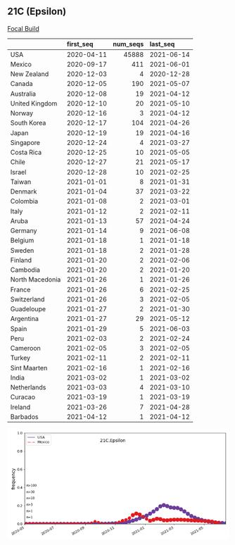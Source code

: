 

## 21C (Epsilon)
[Focal Build](https://nextstrain.org/groups/neherlab/ncov/21C.Epsilon)

|                 | first_seq   |   num_seqs | last_seq   |
|:----------------|:------------|-----------:|:-----------|
| USA             | 2020-04-11  |      45888 | 2021-06-14 |
| Mexico          | 2020-09-17  |        411 | 2021-06-01 |
| New Zealand     | 2020-12-03  |          4 | 2020-12-28 |
| Canada          | 2020-12-05  |        190 | 2021-05-07 |
| Australia       | 2020-12-08  |         19 | 2021-04-12 |
| United Kingdom  | 2020-12-10  |         20 | 2021-05-10 |
| Norway          | 2020-12-16  |          3 | 2021-04-12 |
| South Korea     | 2020-12-17  |        104 | 2021-04-26 |
| Japan           | 2020-12-19  |         19 | 2021-04-16 |
| Singapore       | 2020-12-24  |          4 | 2021-03-27 |
| Costa Rica      | 2020-12-25  |         10 | 2021-05-05 |
| Chile           | 2020-12-27  |         21 | 2021-05-17 |
| Israel          | 2020-12-28  |         10 | 2021-02-25 |
| Taiwan          | 2021-01-01  |          8 | 2021-01-31 |
| Denmark         | 2021-01-04  |         37 | 2021-03-22 |
| Colombia        | 2021-01-08  |          2 | 2021-03-01 |
| Italy           | 2021-01-12  |          2 | 2021-02-11 |
| Aruba           | 2021-01-13  |         57 | 2021-04-24 |
| Germany         | 2021-01-14  |          9 | 2021-06-08 |
| Belgium         | 2021-01-18  |          1 | 2021-01-18 |
| Sweden          | 2021-01-18  |          2 | 2021-01-28 |
| Finland         | 2021-01-20  |          2 | 2021-02-06 |
| Cambodia        | 2021-01-20  |          2 | 2021-01-20 |
| North Macedonia | 2021-01-26  |          1 | 2021-01-26 |
| France          | 2021-01-26  |          6 | 2021-02-25 |
| Switzerland     | 2021-01-26  |          3 | 2021-02-05 |
| Guadeloupe      | 2021-01-27  |          2 | 2021-01-30 |
| Argentina       | 2021-01-27  |         29 | 2021-05-12 |
| Spain           | 2021-01-29  |          5 | 2021-06-03 |
| Peru            | 2021-02-03  |          2 | 2021-02-24 |
| Cameroon        | 2021-02-05  |          3 | 2021-02-05 |
| Turkey          | 2021-02-11  |          2 | 2021-02-11 |
| Sint Maarten    | 2021-02-16  |          1 | 2021-02-16 |
| India           | 2021-03-02  |          1 | 2021-03-02 |
| Netherlands     | 2021-03-03  |          4 | 2021-03-10 |
| Curacao         | 2021-03-19  |          1 | 2021-03-19 |
| Ireland         | 2021-03-26  |          7 | 2021-04-28 |
| Barbados        | 2021-04-12  |          1 | 2021-04-12 |

![Overall trends 21C.Epsilon](/overall_trends_figures/overall_trends_21C.Epsilon.png)